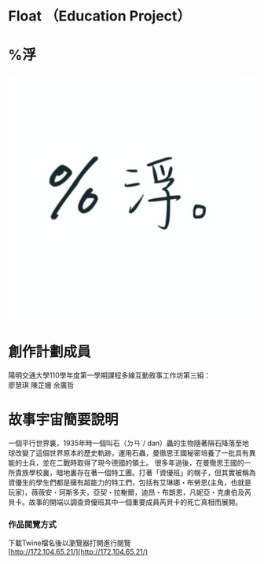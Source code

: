 # Float （Education Project）
# %浮 
<img src="logo.jpg"/>

# 創作計劃成員
陽明交通大學110學年度第一學期課程多線互動敘事工作坊第三組：  
廖慧琪 陳芷姗 余廣哲

# 故事宇宙簡要說明
一個平行世界裏，1935年時一個叫石（ㄉㄢˋ/ dan）蟲的生物隨著隕石降落至地球改變了這個世界原本的歷史軌跡，運用石蟲，曼徹思王國秘密培養了一批具有異能的士兵，並在二戰時取得了現今德國的領土。 很多年過後，在曼徹思王國的一所貴族學校裏，暗地裏存在著一個特工團。打著「資優班」的幌子，但其實被稱為資優生的學生們都是擁有超能力的特工們，包括有艾琳娜・布勞恩(主角，也就是玩家)，薇薇安・珂斯多夫，亞契・拉榭爾，迪昂・布朗恩，凡妮亞・克虜伯及芮貝卡。故事的開端以調查資優班其中一個重要成員芮貝卡的死亡真相而展開。

### 作品閱覽方式
下載Twine檔名後以瀏覽器打開進行閱覽  
[http://172.104.65.21/](http://172.104.65.21/)
